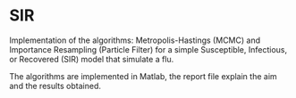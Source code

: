 # SIR
Implementation of the algorithms: Metropolis-Hastings (MCMC) and Importance Resampling (Particle Filter) for a simple Susceptible, Infectious, or Recovered (SIR) model that simulate a flu.

The algorithms are implemented in Matlab, the report file explain the aim and the results obtained.
